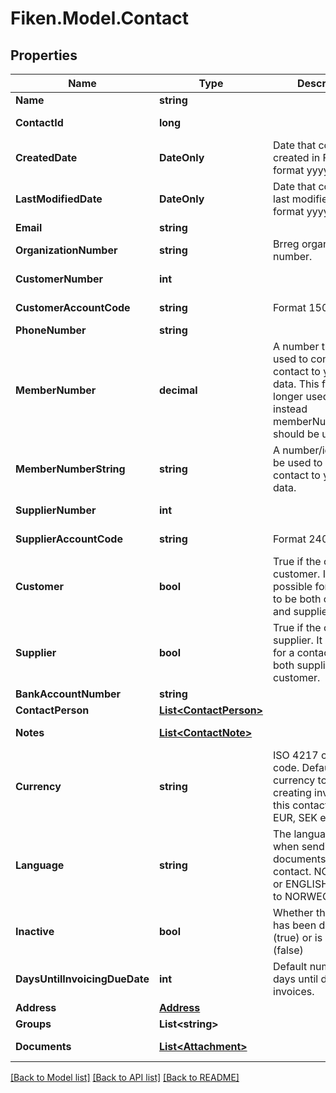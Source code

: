 # Fiken.Model.Contact

## Properties

Name | Type | Description | Notes
------------ | ------------- | ------------- | -------------
**Name** | **string** |  | 
**ContactId** | **long** |  | [optional] [readonly] 
**CreatedDate** | **DateOnly** | Date that contact was created in Fiken, format yyyy-mm-dd. | [optional] [readonly] 
**LastModifiedDate** | **DateOnly** | Date that contact was last modified in Fiken, format yyyy-mm-dd. | [optional] [readonly] 
**Email** | **string** |  | [optional] 
**OrganizationNumber** | **string** | Brreg organization number. | [optional] 
**CustomerNumber** | **int** |  | [optional] [readonly] 
**CustomerAccountCode** | **string** | Format 1500:XXXXX | [optional] [readonly] 
**PhoneNumber** | **string** |  | [optional] 
**MemberNumber** | **decimal** | A number that can be used to connect a contact to your own data. This field is no longer used and instead memberNumberString should be used. | [optional] 
**MemberNumberString** | **string** | A number/id that can be used to connect a contact to your own data. | [optional] 
**SupplierNumber** | **int** |  | [optional] [readonly] 
**SupplierAccountCode** | **string** | Format 2400:XXXXX | [optional] [readonly] 
**Customer** | **bool** | True if the contact is a customer. It is possible for a contact to be both customer and supplier. | [optional] [default to false]
**Supplier** | **bool** | True if the contact is a supplier. It is possible for a contact to be both supplier and customer. | [optional] [default to false]
**BankAccountNumber** | **string** |  | [optional] 
**ContactPerson** | [**List&lt;ContactPerson&gt;**](ContactPerson.md) |  | [optional] 
**Notes** | [**List&lt;ContactNote&gt;**](ContactNote.md) |  | [optional] [readonly] 
**Currency** | **string** | ISO 4217 currency code. Default foreign currency to use when creating invoice to this contact (USD, EUR, SEK etc) | [optional] 
**Language** | **string** | The language to use when sending documents to this contact. NORWEGIAN or ENGLISH. Defaults to NORWEGIAN. | [optional] 
**Inactive** | **bool** | Whether the contact has been deactivated (true) or is active (false) | [optional] 
**DaysUntilInvoicingDueDate** | **int** | Default number of days until due date for invoices. | [optional] 
**Address** | [**Address**](Address.md) |  | [optional] 
**Groups** | **List&lt;string&gt;** |  | [optional] 
**Documents** | [**List&lt;Attachment&gt;**](Attachment.md) |  | [optional] [readonly] 

[[Back to Model list]](../../README.md#documentation-for-models) [[Back to API list]](../../README.md#documentation-for-api-endpoints) [[Back to README]](../../README.md)

